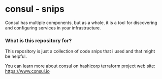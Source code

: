 # consul - snips

Consul has multiple components, but as a whole, it is a tool for discovering and configuring services in your infrastructure.


### What is this repository for? ###

This repository is just a collection of code snips that i used and that might be helpful.

You can learn more about consul on hashicorp terraform project web site:
https://www.consul.io
